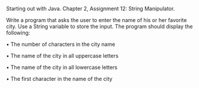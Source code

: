 Starting out with Java. Chapter 2, Assignment 12: String Manipulator.

Write a program that asks the user to enter the name of his or her favorite city. Use a String
variable to store the input. The program should display the following:

• The number of characters in the city name

• The name of the city in all uppercase letters

• The name of the city in all lowercase letters

• The first character in the name of the city
